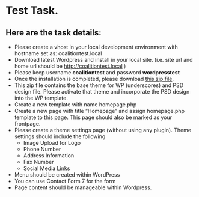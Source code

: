 # Test Task. 
## Here are the task details:
- Please create a vhost in your local development environment with hostname set as: coalitiontest.local
- Download latest Wordpress and install in your local site. (i.e. site url and home url should be http://coalitiontest.local )
- Please keep username **coalitiontest** and password **wordpresstest**
- Once the installation is completed, please download [this zip file](https://recruiting1.s3.us-west-1.amazonaws.com/skills-test/generic/Wordpress+skills+test+file.zip).
- This zip file contains the base theme for WP (underscores) and PSD design file. Please activate that theme and incorporate the PSD design into the WP template.
- Create a new template with name homepage.php
- Create a new page with title “Homepage” and assign homepage.php template to this page. This page should also be marked as your frontpage.
- Please create a theme settings page (without using any plugin). Theme settings should include the following
    - Image Upload for Logo
    - Phone Number
    - Address Information
    - Fax Number
    - Social Media Links
- Menu should be created within WordPress
- You can use Contact Form 7 for the form
- Page content should be manageable within Wordpress.
